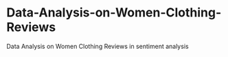 # Data-Analysis-on-Women-Clothing-Reviews
Data Analysis on Women Clothing Reviews in sentiment analysis
